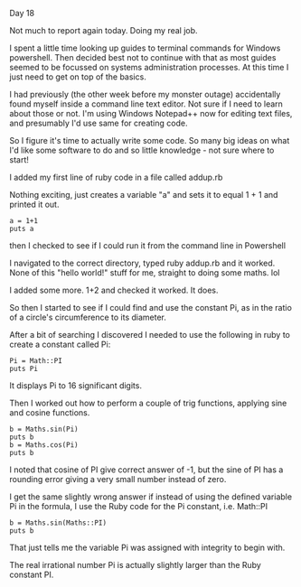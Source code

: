 Day 18

Not much to report again today. Doing my real job.

I spent a little time looking up guides to terminal commands for Windows powershell. Then decided best not to continue with that as most guides seemed to be focussed on systems administration processes. At this time I just need to get on top of the basics.

I had previously (the other week before my monster outage) accidentally found myself inside a command line text editor. Not sure if I need to learn about those or not. I'm using Windows Notepad++ now for editing text files, and presumably I'd use same for creating code.

So I figure it's time to actually write some code. So many big ideas on what I'd like some software to do and so little knowledge - not sure where to start!

I added my first line of ruby code in a file called addup.rb

Nothing exciting, just creates a variable "a" and sets it to equal 1 + 1 and printed it out.

	a = 1+1
	puts a

then I checked to see if I could run it from the command line in Powershell

I navigated to the correct directory, typed ruby addup.rb and it worked.
None of this "hello world!" stuff for me, straight to doing some maths. lol

I added some more. 1+2 and checked it worked. It does.

So then I started to see if I could find and use the constant Pi, as in the ratio of a circle's circumference to its diameter.

After a bit of searching I discovered I needed to use the following in ruby to create a constant called Pi:

	Pi = Math::PI
	puts Pi

It displays Pi to 16 significant digits.

Then I worked out how to perform a couple of trig functions, applying sine and cosine functions.

	b = Maths.sin(Pi)
	puts b
	b = Maths.cos(Pi)
	puts b
	
I noted that cosine of PI give correct answer of -1, but the sine of PI has a rounding error giving a very small number instead of zero.

I get the same slightly wrong answer if instead of using the defined variable Pi in the formula, I use the Ruby code for the Pi constant, i.e. Math::PI

	b = Maths.sin(Maths::PI)
	puts b
	
That just tells me the variable Pi was assigned with integrity to begin with.
	
The real irrational number Pi is actually slightly larger than the Ruby constant PI.
